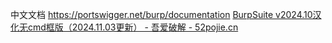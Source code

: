 中文文档 https://portswigger.net/burp/documentation
[BurpSuite v2024.10汉化无cmd框版（2024.11.03更新） - 吾爱破解 - 52pojie.cn](https://www.52pojie.cn/thread-1544866-1-1.html)